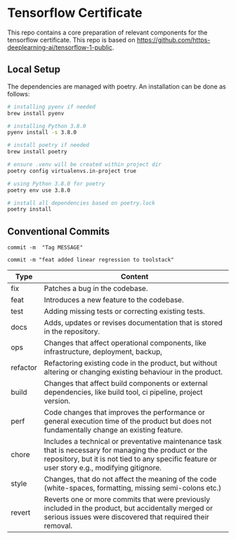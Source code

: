 # Tensorflow Certificate

This repo contains a core preparation of relevant components for the tensorflow certificate. This repo is based on https://github.com/https-deeplearning-ai/tensorflow-1-public.

## Local Setup

The dependencies are managed with poetry. An installation can be done as follows:

```bash
# installing pyenv if needed
brew install pyenv

# installing Python 3.8.0
pyenv install -s 3.8.0

# install poetry if needed
brew install poetry

# ensure .venv will be created within project dir
poetry config virtualenvs.in-project true

# using Python 3.8.0 for poetry
poetry env use 3.8.0

# install all dependencies based on poetry.lock
poetry install
```


## Conventional Commits

`commit -m  "Tag MESSAGE"`

`commit -m "feat added linear regression to toolstack"`

| Type              | Content                         |
| ----------------- | ---------------------------- |
| fix               | Patches a bug in the codebase. |
| feat              | Introduces a new feature to the codebase.  |
| test              | Adding missing tests or correcting existing tests. |
| docs              | Adds, updates or revises documentation that is stored in the repository. |
| ops               | Changes that affect operational components, like infrastructure, deployment, backup,  |
| refactor          | Refactoring existing code in the product, but without altering or changing existing behaviour in the product.  |
| build             | Changes that affect build components or external dependencies, like build tool, ci pipeline, project version. |
| perf              | Code changes that improves the performance or general execution time of the product but does not fundamentally change an existing feature.  |
| chore             | Includes a technical or preventative maintenance task that is necessary for managing the product or the repository, but it is not tied to any specific feature or user story e.g., modifying gitignore. |
| style             | Changes, that do not affect the meaning of the code (white-spaces, formatting, missing semi-colons etc.)  |
| revert            | Reverts one or more commits that were previously included in the product, but accidentally merged or serious issues were discovered that required their removal. |
